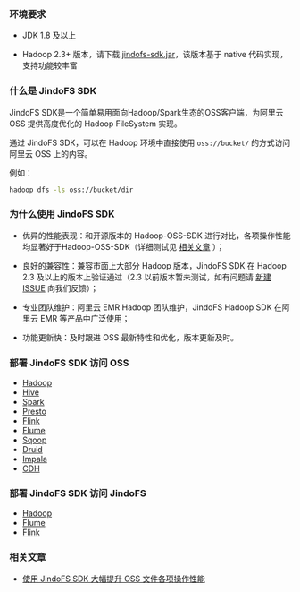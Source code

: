 ### 环境要求
* JDK 1.8 及以上

* Hadoop 2.3+ 版本，请下载 [jindofs-sdk.jar](/docs/jindofs_sdk_download.md)，该版本基于 native 代码实现，支持功能较丰富

### 什么是 JindoFS SDK

JindoFS SDK是一个简单易用面向Hadoop/Spark生态的OSS客户端，为阿里云 OSS 提供高度优化的 Hadoop FileSystem 实现。

通过 JindoFS SDK，可以在 Hadoop 环境中直接使用 `oss://bucket/` 的方式访问阿里云 OSS 上的内容。

例如：

````bash
hadoop dfs -ls oss://bucket/dir
````

### 为什么使用 JindoFS SDK

- 优异的性能表现：和开源版本的 Hadoop-OSS-SDK 进行对比，各项操作性能均显著好于Hadoop-OSS-SDK（详细测试见 [相关文章](jindofs_sdk_overview.md#相关文章) ）；

- 良好的兼容性：兼容市面上大部分 Hadoop 版本，JindoFS SDK 在 Hadoop 2.3 及以上的版本上验证通过（2.3 以前版本暂未测试，如有问题请 [新建 ISSUE](https://github.com/aliyun/alibabacloud-jindofs/issues/new) 向我们反馈）；

- 专业团队维护：阿里云 EMR Hadoop 团队维护，JindoFS Hadoop SDK 在阿里云 EMR 等产品中广泛使用；

- 功能更新快：及时跟进 OSS 最新特性和优化，版本更新及时。



### 部署 JindoFS SDK 访问 OSS

* [Hadoop](jindofs_sdk_how_to_hadoop.md)
* [Hive](jindosdk_on_hive.md)
* [Spark](spark/jindosdk_on_spark.md)
* [Presto](jindosdk_on_presto.md)
* [Flink](flink/jindofs_sdk_on_flink_for_oss.md)
* [Flume](flume/jindofs_sdk_on_flume_for_oss.md)
* [Sqoop](kitesdk_on_sqoop.md)
* [Druid](jindosdk_on_druid.md)
* [Impala](impala/jindosdk_on_impala.md)
* [CDH](jindofs_sdk_how_to_hadoop_cdh.md)

### 部署 JindoFS SDK 访问 JindoFS

- [Hadoop](jindofs_sdk_how_to_jfs.md)
- [Flume](flume/jindofs_sdk_on_flume_for_jfs.md)
- [Flink](flink/jindofs_sdk_on_flink_for_jfs.md)

### 相关文章

* [使用 JindoFS SDK 大幅提升 OSS 文件各项操作性能](https://developer.aliyun.com/article/767222)
